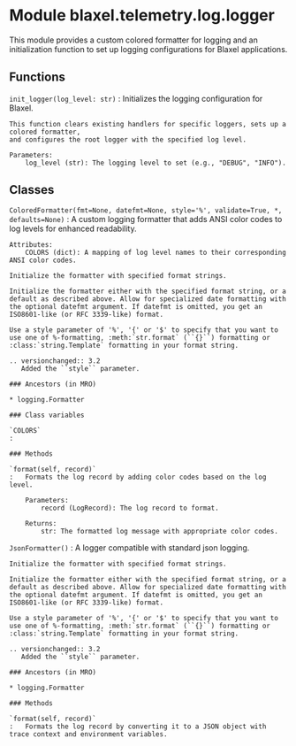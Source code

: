Module blaxel.telemetry.log.logger
==================================
This module provides a custom colored formatter for logging and an initialization function
to set up logging configurations for Blaxel applications.

Functions
---------

`init_logger(log_level: str)`
:   Initializes the logging configuration for Blaxel.
    
    This function clears existing handlers for specific loggers, sets up a colored formatter,
    and configures the root logger with the specified log level.
    
    Parameters:
        log_level (str): The logging level to set (e.g., "DEBUG", "INFO").

Classes
-------

`ColoredFormatter(fmt=None, datefmt=None, style='%', validate=True, *, defaults=None)`
:   A custom logging formatter that adds ANSI color codes to log levels for enhanced readability.
    
    Attributes:
        COLORS (dict): A mapping of log level names to their corresponding ANSI color codes.
    
    Initialize the formatter with specified format strings.
    
    Initialize the formatter either with the specified format string, or a
    default as described above. Allow for specialized date formatting with
    the optional datefmt argument. If datefmt is omitted, you get an
    ISO8601-like (or RFC 3339-like) format.
    
    Use a style parameter of '%', '{' or '$' to specify that you want to
    use one of %-formatting, :meth:`str.format` (``{}``) formatting or
    :class:`string.Template` formatting in your format string.
    
    .. versionchanged:: 3.2
       Added the ``style`` parameter.

    ### Ancestors (in MRO)

    * logging.Formatter

    ### Class variables

    `COLORS`
    :

    ### Methods

    `format(self, record)`
    :   Formats the log record by adding color codes based on the log level.
        
        Parameters:
            record (LogRecord): The log record to format.
        
        Returns:
            str: The formatted log message with appropriate color codes.

`JsonFormatter()`
:   A logger compatible with standard json logging.
    
    Initialize the formatter with specified format strings.
    
    Initialize the formatter either with the specified format string, or a
    default as described above. Allow for specialized date formatting with
    the optional datefmt argument. If datefmt is omitted, you get an
    ISO8601-like (or RFC 3339-like) format.
    
    Use a style parameter of '%', '{' or '$' to specify that you want to
    use one of %-formatting, :meth:`str.format` (``{}``) formatting or
    :class:`string.Template` formatting in your format string.
    
    .. versionchanged:: 3.2
       Added the ``style`` parameter.

    ### Ancestors (in MRO)

    * logging.Formatter

    ### Methods

    `format(self, record)`
    :   Formats the log record by converting it to a JSON object with trace context and environment variables.